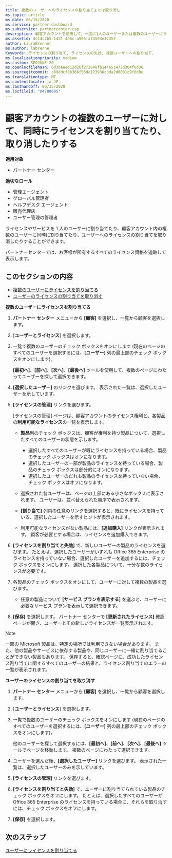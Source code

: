 ```yaml
---
title: 複数のユーザーへのライセンスの割り当てまたは取り消し
ms.topic: article
ms.date: 06/15/2020
ms.service: partner-dashboard
ms.subservice: partnercenter-csp
description: 顧客アカウントを使用して、一度に1人のユーザーまたは複数のユーザーにライセンスとサービスを割り当てたり、取り消したりする方法について説明します。
ms.assetid: 4c14c2b5-1431-4e6c-a505-a74503e1235f
author: LauraBrenner
ms.author: labrenne
Keywords: ライセンスの割り当て, ライセンスの失効, 複数ユーザーへの割り当て,
ms.localizationpriority: medium
ms.custom: SEOJUNE.20
ms.openlocfilehash: 6d3baeed12d26f273848fb144651475d304f8d36
ms.sourcegitcommit: c89ddcf8b366f56dc123936cbda2d0001c9f0d8e
ms.translationtype: MT
ms.contentlocale: ja-JP
ms.lasthandoff: 06/15/2020
ms.locfileid: "84788695"
---
```

# <a name="assign-or-revoke-licenses-at-the-same-time-to-multiple-users-in-a-customer-account"></a>顧客アカウントの複数のユーザーに対して、同時にライセンスを割り当てたり、取り消したりする

**適用対象**

- パートナー センター

**適切なロール**

- 管理エージェント
- グローバル管理者
- ヘルプデスク エージェント
- 販売代理店
- ユーザー管理の管理者

ライセンスやサービスを 1 人のユーザーに割り当てたり、顧客アカウント内の複数のユーザーに同時に割り当てたり、ユーザーへのライセンスの割り当てを取り消したりすることができます。

パートナーセンターでは、お客様が所有するすべてのライセンス資格を追跡して表示します。

## <a name="in-this-section"></a>このセクションの内容


- [複数のユーザーにライセンスを割り当てる](#assign-licenses-to-groups)
- [ユーザーのライセンスの割り当てを取り消す](#revoking-licenses)

<a href="" id="assign-licenses-to-groups"></a>
**複数のユーザーにライセンスを割り当てる**

1. **パートナー センター** メニューから **[顧客]** を選択し、一覧から顧客を選択します。

2. [**ユーザーとライセンス**] を選択します。

3. 一覧で複数のユーザーのチェック ボックスをオンにします  (現在のページのすべてのユーザーを選択するには、**[ユーザー]** 列の最上部のチェック ボックスをオンにします)。

    **[最初へ]**、**[前へ]**、**[次へ]**、**[最後へ]** ツールを使用して、複数のページにわたってユーザーを探して選択できます。

4. **[選択したユーザー]** のリンクを選びます。 表示された一覧は、選択したユーザーを示しています。

5. **[ライセンスの管理]** リンクを選びます。

    [ライセンスの管理] ページは、顧客アカウントのライセンス権利と、各製品の**利用可能なライセンス**の一覧を表示します。

    -   **製品**列のチェック ボックスは、顧客が権利を持つ製品について、選択したすべてのユーザーの状態を示します。

        -   選択したすべてのユーザーが既にライセンスを持っている場合、製品のチェック ボックスはオンになります。
        -   選択したユーザーの一部が製品のライセンスを持っている場合、製品のチェック ボックスは部分的にオンになります。
        -   選択したユーザーのだれも製品のライセンスを持っていない場合、チェック ボックスはオフになります。
    -   選択された各ユーザーは、ページの上部にある小さなボックスに表示されます。 ユーザーは、並べ替えられた順序で表示されます。

    -   **[割り当て]** 列内の任意のリンクを選択すると、既にライセンスを持っている、選択したユーザーを示すヒントが表示されます。

    -   利用可能なライセンスがない製品には、**[追加購入]** リンクが表示されます。 顧客が必要とする場合は、ライセンスを追加購入できます。

6.  **[ライセンスを割り当てと失効]** で、新しいユーザーの製品のライセンスを選びます。 たとえば、選択したユーザーがいずれも Office 365 Enterprise のライセンスを持っていない場合、選択したユーザーを追加するには、チェック ボックスをオンにします。 選択した各製品について、十分な数のライセンスが必要です。

7. 各製品のチェック ボックスをオンにして、ユーザーに対して複数の製品を選びます。
    -   任意の製品について **[サービス プランを表示する]** を選ぶと、ユーザーに必要なサービス プランを表示して選択できます。

8. **[保存]** を選択します。 パートナー センターで **[更新されたライセンス]** 確認ページが開き、ユーザーとその新しいライセンスが一覧表示されます。

>[!NOTE]
>一部の Microsoft 製品は、特定の場所では利用できない場合があります。 また、他の製品やサービスに依存する製品や、同じユーザーに一緒に割り当てることができない製品もあります。 保存すると、確認ページに、成功したライセンス割り当てに関するすべてのユーザーの結果と、ライセンス割り当てのエラーの一覧が表示されます。


<a href="" id="revoking-licenses"></a>
**ユーザーのライセンスの割り当てを取り消す**

1. **パートナー センター** メニューから **[顧客]** を選択し、一覧から顧客を選択します。

2. [**ユーザーとライセンス**] を選択します。

3. 一覧で複数のユーザーのチェック ボックスをオンにします  (現在のページのすべてのユーザーを選択するには、**[ユーザー]** 列の最上部のチェック ボックスをオンにします)。

    他のユーザーを探して選択するには、**[最初へ]**、**[前へ]**、**[次へ]**、**[最後へ]** ツールでページを移動します。 複数のページにわたって選択できます。

4. ユーザーを選んだ後、**[選択したユーザー]** リンクを選びます。 表示された一覧は、選択したユーザーのみを示しています。

5. **[ライセンスの管理]** リンクを選びます。

6. **[ライセンスを割り当てと失効]** で、ユーザーに割り当てられている製品のチェック ボックスをオフにします。 たとえば、選択したすべてのユーザーが Office 365 Enterprise のライセンスを持っている場合に、それらを取り消すには、チェック ボックスをオフにします。

7. **[保存]** を選択します。

## <a name="next-steps"></a>次のステップ

[ユーザーにライセンスを割り当てる](assign-licenses-to-users.md)